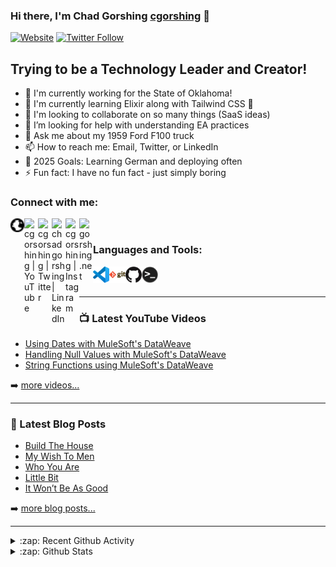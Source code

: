 ### Hi there, I'm Chad Gorshing [cgorshing][website] 👋

[![Website](https://img.shields.io/website?label=gorshing.net&style=for-the-badge&url=https%3A%2F%2Fcodestackr.com)](https://gorshing.net)
[![Twitter Follow](https://img.shields.io/twitter/follow/cgorshing?color=1DA1F2&logo=twitter&style=for-the-badge)](https://twitter.com/intent/follow?original_referer=https%3A%2F%2Fgithub.com%2Fcgorshing&screen_name=cgorshing)

## Trying to be a Technology Leader and Creator!

- 🔭 I'm currently working for the State of Oklahoma!
- 🌱 I'm currently learning Elixir along with Tailwind CSS 🤣
- 👯 I'm looking to collaborate on so many things (SaaS ideas)
- 🤔 I’m looking for help with understanding EA practices
- 💬 Ask me about my 1959 Ford F100 truck
- 📫 How to reach me: Email, Twitter, or LinkedIn
- 🥅 2025 Goals: Learning German and deploying often
- ⚡ Fun fact: I have no fun fact - just simply boring

### Connect with me:

[<img align="left" alt="gorshing.net" width="22px" src="https://raw.githubusercontent.com/iconic/open-iconic/master/svg/globe.svg" />][website]
[<img align="left" alt="cgorshing | YouTube" width="22px" src="https://cdn.jsdelivr.net/npm/simple-icons@v3/icons/youtube.svg" />][youtube]
[<img align="left" alt="cgorshing | Twitter" width="22px" src="https://cdn.jsdelivr.net/npm/simple-icons@v3/icons/twitter.svg" />][twitter]
[<img align="left" alt="chadgorshing | LinkedIn" width="22px" src="https://cdn.jsdelivr.net/npm/simple-icons@v3/icons/linkedin.svg" />][linkedin]
[<img align="left" alt="cgorshing | Instagram" width="22px" src="https://cdn.jsdelivr.net/npm/simple-icons@v3/icons/instagram.svg" />][instagram]
[<img align="left" alt="gorshing.net" width="22px" src="https://cdn.jsdelivr.net/npm/simple-icons@v3/icons/about-dot-me.svg" />][aboutdotme]

<br />

### Languages and Tools:

<img align="left" alt="Visual Studio Code" width="26px" src="https://raw.githubusercontent.com/github/explore/80688e429a7d4ef2fca1e82350fe8e3517d3494d/topics/visual-studio-code/visual-studio-code.png" />
<img align="left" alt="Git" width="26px" src="https://raw.githubusercontent.com/github/explore/80688e429a7d4ef2fca1e82350fe8e3517d3494d/topics/git/git.png" />
<img align="left" alt="GitHub" width="26px" src="https://raw.githubusercontent.com/github/explore/78df643247d429f6cc873026c0622819ad797942/topics/github/github.png" />
<img align="left" alt="Terminal" width="26px" src="https://raw.githubusercontent.com/github/explore/80688e429a7d4ef2fca1e82350fe8e3517d3494d/topics/terminal/terminal.png" />

<br />
<br />

---

### 📺 Latest YouTube Videos

<!-- YOUTUBE:START -->
- [Using Dates with MuleSoft&#39;s DataWeave](https://www.youtube.com/watch?v=tNCqzFEq9IY)
- [Handling Null Values with MuleSoft&#39;s DataWeave](https://www.youtube.com/watch?v=REEHw1uu0-M)
- [String Functions using MuleSoft&#39;s DataWeave](https://www.youtube.com/watch?v=xHrvCFJ5oew)
<!-- YOUTUBE:END -->

➡️ [more videos...](https://www.youtube.com/channel/UCRdDv2wUvAgqrZ4TB3MIXFQ)

---

### 📕 Latest Blog Posts

<!-- BLOG-POST-LIST:START -->
- [Build The House](https://gorshing.net/dailies/2020/10/build-the-house)
- [My Wish To Men](https://gorshing.net/dailies/2020/09/my-wish-to-men)
- [Who You Are](https://gorshing.net/dailies/2020/09/who-you-are)
- [Little Bit](https://gorshing.net/dailies/2020/09/litte-bit)
- [It Won’t Be As Good](https://gorshing.net/dailies/2020/09/it-wont-be-as-good)
<!-- BLOG-POST-LIST:END -->

➡️ [more blog posts...](https://gorshing.net)

---

<details>
  <summary>:zap: Recent Github Activity</summary>
  
<!--RECENT_ACTIVITY:last_update-->
Last Updated: Saturday, April 5th, 2025, 4:01:23 AM
<!--RECENT_ACTIVITY:last_update_end-->

<!--RECENT_ACTIVITY:start-->
1. 💪 Opened PR [#33](https://github.com/jlangr/name-normalizer/pull/33) in [jlangr/name-normalizer](https://github.com/jlangr/name-normalizer)
2. 💪 Opened PR [#32](https://github.com/jlangr/name-normalizer/pull/32) in [jlangr/name-normalizer](https://github.com/jlangr/name-normalizer)
3. 🔱 Forked [cgorshing/name-normalizer](https://github.com/cgorshing/name-normalizer) from [jlangr/name-normalizer](https://github.com/jlangr/name-normalizer)
4. 📔 Created new repository [Nuisto/.github](https://github.com/Nuisto/.github)
5. 🔱 Forked [cgorshing/nuisto-jekyll-compass](https://github.com/cgorshing/nuisto-jekyll-compass) from [excentris/compass](https://github.com/excentris/compass)
<!--RECENT_ACTIVITY:end-->


</details>

<details>
  <summary>:zap: Github Stats</summary>
  <img align="left" alt="cgorshing's Github Stats" src="https://github-readme-stats.vercel.app/api?username=cgorshing&show_icons=true" />
</details>

[website]: https://gorshing.net
[twitter]: https://twitter.com/cgorshing
[youtube]: https://www.youtube.com/channel/UCRdDv2wUvAgqrZ4TB3MIXFQ
[instagram]: https://instagram.com/cgorshing
[linkedin]: https://linkedin.com/in/chadgorshing
[aboutdotme]: https://about.me/cgorshing
